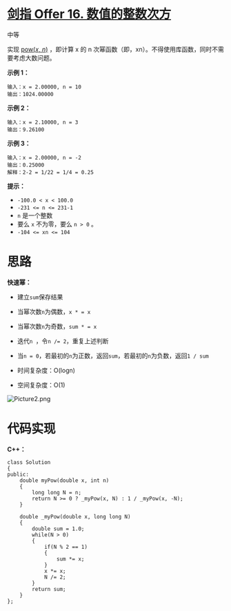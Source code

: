 # [剑指 Offer 16. 数值的整数次方](https://leetcode.cn/problems/shu-zhi-de-zheng-shu-ci-fang-lcof/)

中等



实现 [pow(*x*, *n*)](https://www.cplusplus.com/reference/valarray/pow/) ，即计算 x 的 n 次幂函数（即，xn）。不得使用库函数，同时不需要考虑大数问题。

 

**示例 1：**

```
输入：x = 2.00000, n = 10
输出：1024.00000
```

**示例 2：**

```
输入：x = 2.10000, n = 3
输出：9.26100
```

**示例 3：**

```
输入：x = 2.00000, n = -2
输出：0.25000
解释：2-2 = 1/22 = 1/4 = 0.25
```

 

**提示：**

- `-100.0 < x < 100.0`
- `-231 <= n <= 231-1`
- `n` 是一个整数
- 要么 `x` 不为零，要么 `n > 0` 。
- `-104 <= xn <= 104`



# 思路

**快速幂：**

- 建立`sum`保存结果
- 当幂次数`n`为偶数，`x * = x`
- 当幂次数`n`为奇数，`sum * = x`
- 迭代`n `，令`n /= 2`，重复上述判断
- 当`n = 0`，若最初的`n`为正数，返回`sum`，若最初的`n`为负数，返回`1 / sum`

- 时间复杂度：O(logn)
- 空间复杂度：O(1)

![Picture2.png](https://angela-typora.oss-cn-guangzhou.aliyuncs.com/typora/379a042b9d8df3a96d1ac0f27346718033bf3bfce69731bab52bf6f372b4c8f4-Picture2.png)



# 代码实现

**C++：**

```
class Solution
{
public:
    double myPow(double x, int n)
    {
        long long N = n;
        return N >= 0 ? _myPow(x, N) : 1 / _myPow(x, -N);
    }

    double _myPow(double x, long long N)
    {
        double sum = 1.0;
        while(N > 0)
        {
            if(N % 2 == 1)
            {
                sum *= x;
            }
            x *= x;
            N /= 2;
        }
        return sum;
    }
};
```

